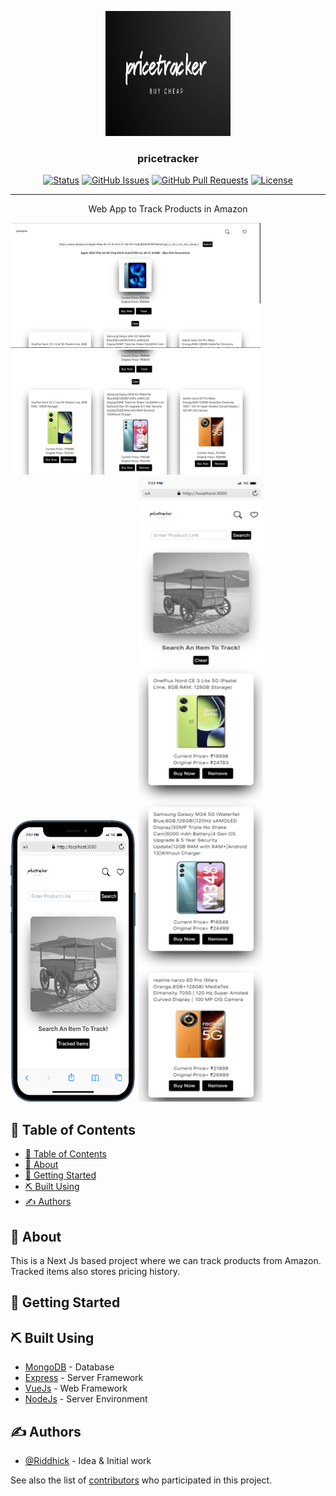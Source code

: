 <p align="center">
  <a href="" rel="noopener">
 <img width=200px height=200px src="./public/assets/logodark.png" alt="Project logo"></a>
</p>

<h3 align="center">pricetracker</h3>

<div align="center">

[![Status](https://img.shields.io/badge/status-active-success.svg)]()
[![GitHub Issues](https://img.shields.io/github/issues/kylelobo/The-Documentation-Compendium.svg)](https://github.com/Riddhick/Product-Price-Tracker/issues)
[![GitHub Pull Requests](https://img.shields.io/github/issues-pr/kylelobo/The-Documentation-Compendium.svg)](https://github.com/Riddhick/Product-Price-Tracker/pulls)
[![License](https://img.shields.io/badge/license-MIT-blue.svg)](/LICENSE)

</div>

---

<p align="center"> Web App to Track Products in Amazon
    <br> 
</p>

<img width=400px height=200px src="./public/assets/snapshots/1.png" alt="Snapshot 1">
<img width=400px height=200px src="./public/assets/snapshots/2.png" alt="Snapshot 2"><br>
<img width=200px height=450px src="./public/assets/snapshots/3.png" alt="Snapshot 3">
<img width=200px height=1000px src="./public/assets/snapshots/4.png" alt="Snapshot 4">

## 📝 Table of Contents

- [📝 Table of Contents](#-table-of-contents)
- [🧐 About ](#-about-)
- [🏁 Getting Started ](#-getting-started-)
- [⛏️ Built Using ](#️-built-using-)
- [✍️ Authors ](#️-authors-)

## 🧐 About <a name = "about"></a>

This is a Next Js based project where we can track products from Amazon. Tracked items also stores pricing history.

## 🏁 Getting Started <a name = "getting_started"></a>


## ⛏️ Built Using <a name = "built_using"></a>

- [MongoDB](https://www.mongodb.com/) - Database
- [Express](https://expressjs.com/) - Server Framework
- [VueJs](https://vuejs.org/) - Web Framework
- [NodeJs](https://nodejs.org/en/) - Server Environment

## ✍️ Authors <a name = "authors"></a>

- [@Riddhick](https://github.com/Riddhick) - Idea & Initial work

See also the list of [contributors](https://github.com/kylelobo/The-Documentation-Compendium/contributors) who participated in this project.


